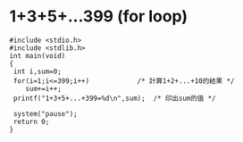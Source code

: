 #  1+3+5+...399 (for loop)
```
#include <stdio.h>
#include <stdlib.h>
int main(void)
{
 int i,sum=0;
 for(i=1;i<=399;i++)			/* 計算1+2+...+10的結果 */
    sum+=i++;
 printf("1+3+5+...+399=%d\n",sum);	/* 印出sum的值 */
  
 system("pause");
 return 0;
}
```

#

